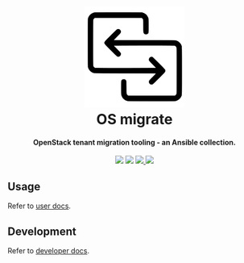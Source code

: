 <h1 align="center">
  <br>
  <a href="http://github.com/os-migrate/os-migrate"><img src="media/logo.svg" alt="OS migrate" width="200"></a>
  <br>
  OS migrate
  <br>
</h1>

<h4 align="center">OpenStack tenant migration tooling - an Ansible collection.</h4>

<p align="center">
  <img src="https://img.shields.io/badge/Python-v3.7+-blue.svg">
  <img src="https://img.shields.io/badge/Ansible-v2.9-blue.svg">
  <a href="https://opensource.org/licenses/Apache-2.0">
    <img src="https://img.shields.io/badge/License-Apache2.0-blue.svg">
  </a>
  <a href="https://github.com/os-migrate/os-migrate/actions?workflow=consistency-functional">
    <img src="https://github.com/os-migrate/os-migrate/workflows/consistency-functional/badge.svg?event=push">
  </a>
</p>

## Usage

Refer to [user docs](doc/user/README.md).

## Development

Refer to [developer docs](doc/devel/README.md).
